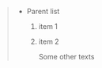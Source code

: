 >  * Parent list <span data-source-line="0" class="source-line list-item-line" style="margin:0;"></span>
> 
>     1. item 1
>     2. item 2
>
>           Some other texts
>           


<p data-source-line="7" class="source-line empty-line final-line" style="margin:0;"></p>

